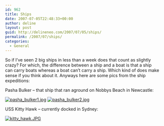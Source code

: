 ```yaml
---
id: 962
title: Ships
date: 2007-07-05T22:48:33+00:00
author: deline
layout: post
guid: http://delineneo.com/2007/07/05/ships/
permalink: /2007/07/ships/
categories:
  - General
---
```

So if I&#8217;ve seen 2 big ships in less than a week does that count as slightly crazy? For which, the difference between a ship and a boat is that a ship can carry boats whereas a boat can&#8217;t carry a ship. Which kind of does make sense if you think about it. Anyways here are some pics from the ship expeditions:

Pasha Bulker &#8211; that ship that ran aground on Nobbys Beach in Newcastle:

[![pasha_bulker1.jpg](http://delineneo.com/wp-content/uploads/2007/07/pasha_bulker1.thumbnail.jpg)](http://delineneo.com/wp-content/uploads/2007/07/pasha_bulker1.jpg "pasha_bulker1.jpg") [![pasha_bulker2.jpg](http://delineneo.com/wp-content/uploads/2007/07/pasha_bulker2.thumbnail.jpg)](http://delineneo.com/wp-content/uploads/2007/07/pasha_bulker2.jpg "pasha_bulker2.jpg")

USS Kitty Hawk &#8211; currently docked in Sydney:

[![kitty_hawk.JPG](http://delineneo.com/wp-content/uploads/2007/07/kitty_hawk.thumbnail.JPG)](http://delineneo.com/wp-content/uploads/2007/07/kitty_hawk.JPG "kitty_hawk.JPG")